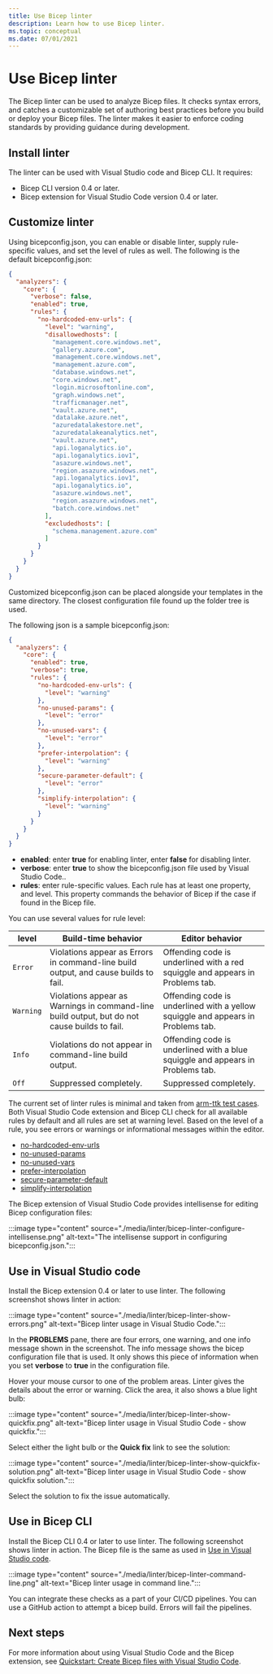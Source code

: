 ```yaml
---
title: Use Bicep linter
description: Learn how to use Bicep linter.
ms.topic: conceptual
ms.date: 07/01/2021
---
```


# Use Bicep linter

The Bicep linter can be used to analyze Bicep files. It checks syntax errors, and catches a customizable set of authoring best practices before you build or deploy your Bicep files. The linter makes it easier to enforce coding standards by providing guidance during development.

## Install linter

The linter can be used with Visual Studio code and Bicep CLI. It requires:

- Bicep CLI version 0.4 or later.
- Bicep extension for Visual Studio Code version 0.4 or later.

## Customize linter

Using bicepconfig.json, you can enable or disable linter, supply rule-specific values, and set the level of rules as well. The following is the default bicepconfig.json:

```json
{
  "analyzers": {
    "core": {
      "verbose": false,
      "enabled": true,
      "rules": {
        "no-hardcoded-env-urls": {
          "level": "warning",
          "disallowedhosts": [
            "management.core.windows.net",
            "gallery.azure.com",
            "management.core.windows.net",
            "management.azure.com",
            "database.windows.net",
            "core.windows.net",
            "login.microsoftonline.com",
            "graph.windows.net",
            "trafficmanager.net",
            "vault.azure.net",
            "datalake.azure.net",
            "azuredatalakestore.net",
            "azuredatalakeanalytics.net",
            "vault.azure.net",
            "api.loganalytics.io",
            "api.loganalytics.iov1",
            "asazure.windows.net",
            "region.asazure.windows.net",
            "api.loganalytics.iov1",
            "api.loganalytics.io",
            "asazure.windows.net",
            "region.asazure.windows.net",
            "batch.core.windows.net"
          ],
          "excludedhosts": [
            "schema.management.azure.com"
          ]
        }
      }
    }
  }
}
```

Customized bicepconfig.json can be placed alongside your templates in the same directory. The closest configuration file found up the folder tree is used.

The following json is a sample bicepconfig.json:

```json
{
  "analyzers": {
    "core": {
      "enabled": true,
      "verbose": true,
      "rules": {
        "no-hardcoded-env-urls": {
          "level": "warning"
        },
        "no-unused-params": {
          "level": "error"
        },
        "no-unused-vars": {
          "level": "error"
        },
        "prefer-interpolation": {
          "level": "warning"
        },
        "secure-parameter-default": {
          "level": "error"
        },
        "simplify-interpolation": {
          "level": "warning"
        }
      }
    }
  }
}
```

- **enabled**: enter **true** for enabling linter, enter **false** for disabling linter.
- **verbose**: enter **true** to show the bicepconfig.json file used by Visual Studio Code..
- **rules**: enter rule-specific values. Each rule has at least one property, and level. This property commands the behavior of Bicep if the case if found in the Bicep file.

You can use several values for rule level:

| **level**  | **Build-time behavior** | **Editor behavior** |
|--|--|--|
| `Error` | Violations appear as Errors in command-line build output, and cause builds to fail. | Offending code is underlined with a red squiggle and appears in Problems tab. |
| `Warning` | Violations appear as Warnings in command-line build output, but do not cause builds to fail. | Offending code is underlined with a yellow squiggle and appears in Problems tab. |
| `Info` | Violations do not appear in command-line build output. | Offending code is underlined with a blue squiggle and appears in Problems tab. |
| `Off` | Suppressed completely. | Suppressed completely. |

The current set of linter rules is minimal and taken from [arm-ttk test cases](../templates/test-cases.md). Both Visual Studio Code extension and Bicep CLI check for all available rules by default and all rules are set at warning level. Based on the level of a rule, you see errors or warnings or informational messages within the editor.

- [no-hardcoded-env-urls](https://github.com/Azure/bicep/blob/main/docs/linter-rules/no-hardcoded-env-urls.md)
- [no-unused-params](https://github.com/Azure/bicep/blob/main/docs/linter-rules/no-unused-params.md)
- [no-unused-vars](https://github.com/Azure/bicep/blob/main/docs/linter-rules/no-unused-vars.md)
- [prefer-interpolation](https://github.com/Azure/bicep/blob/main/docs/linter-rules/prefer-interpolation.md)
- [secure-parameter-default](https://github.com/Azure/bicep/blob/main/docs/linter-rules/secure-parameter-default.md)
- [simplify-interpolation](https://github.com/Azure/bicep/blob/main/docs/linter-rules/simplify-interpolation.md)

The Bicep extension of Visual Studio Code provides intellisense for editing Bicep configuration files:

:::image type="content" source="./media/linter/bicep-linter-configure-intellisense.png" alt-text="The intellisense support in configuring bicepconfig.json.":::

## Use in Visual Studio code

Install the Bicep extension 0.4 or later to use linter.  The following screenshot shows linter in action:

:::image type="content" source="./media/linter/bicep-linter-show-errors.png" alt-text="Bicep linter usage in Visual Studio Code.":::

In the **PROBLEMS** pane, there are four errors, one warning, and one info message shown in the screenshot.  The info message shows the bicep configuration file that is used. It only shows this piece of information when you set **verbose** to **true** in the configuration file.

Hover your mouse cursor to one of the problem areas. Linter gives the details about the error or warning. Click the area, it also shows a blue light bulb:

:::image type="content" source="./media/linter/bicep-linter-show-quickfix.png" alt-text="Bicep linter usage in Visual Studio Code - show quickfix.":::

Select either the light bulb or the **Quick fix** link to see the solution:

:::image type="content" source="./media/linter/bicep-linter-show-quickfix-solution.png" alt-text="Bicep linter usage in Visual Studio Code - show quickfix solution.":::

Select the solution to fix the issue automatically.

## Use in Bicep CLI

Install the Bicep CLI 0.4 or later to use linter.  The following screenshot shows linter in action. The Bicep file is the same as used in [Use in Visual Studio code](#use-in-visual-studio-code).

:::image type="content" source="./media/linter/bicep-linter-command-line.png" alt-text="Bicep linter usage in command line.":::

You can integrate these checks as a part of your CI/CD pipelines. You can use a GitHub action to attempt a bicep build. Errors will fail the pipelines.

## Next steps

For more information about using Visual Studio Code and the Bicep extension, see [Quickstart: Create Bicep files with Visual Studio Code](./quickstart-create-bicep-use-visual-studio-code.md).
